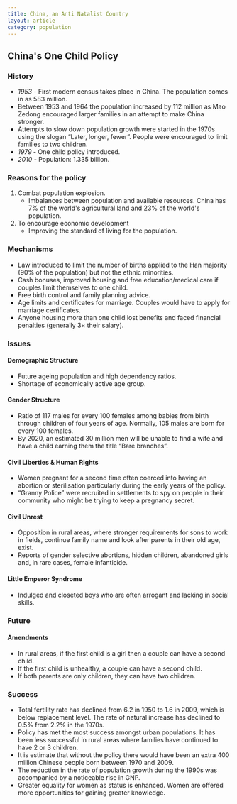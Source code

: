 ```yaml
---
title: China, an Anti Natalist Country 
layout: article
category: population
---
```


## China's One Child Policy

### History

- *1953* - First modern census takes place in China. The population comes in as 583 million.
- Between 1953 and 1964 the population increased by 112 million as Mao Zedong encouraged larger families in an attempt to make China stronger.
- Attempts to slow down population growth were started in the 1970s using the slogan “Later, longer, fewer”. People were encouraged to limit families to two children.
- *1979* - One child policy introduced.
- *2010* - Population: 1.335 billion.

### Reasons for the policy

1. Combat population explosion.
	- Imbalances between population and available resources. China has 7% of the world's agricultural land and 23% of the world's population.
2. To encourage economic development
	- Improving the standard of living for the population.

### Mechanisms

- Law introduced to limit the number of births applied to the Han majority (90% of the population) but not the ethnic minorities.
- Cash bonuses, improved housing and free education/medical care if couples limit themselves to one child.
- Free birth control and family planning advice.
- Age limits and certificates for marriage. Couples would have to apply for marriage certificates.
- Anyone housing more than one child lost benefits and faced financial penalties (generally 3× their salary).

### Issues

#### Demographic Structure

- Future ageing population and high dependency ratios.
- Shortage of economically active age group.

#### Gender Structure

- Ratio of 117 males for every 100 females among babies from birth through children of four years of age. Normally, 105 males are born for every 100 females.
- By 2020, an estimated 30 million men will be unable to find a wife and have a child earning them the title “Bare branches”.

#### Civil Liberties & Human Rights

- Women pregnant for a second time often coerced into having an abortion or sterilisation particularly during the early years of the policy.
- “Granny Police” were recruited in settlements to spy on people in their community who might be trying to keep a pregnancy secret.

#### Civil Unrest

- Opposition in rural areas, where stronger requirements for sons to work in fields, continue family name and look after parents in their old age, exist.
- Reports of gender selective abortions, hidden children, abandoned girls and, in rare cases, female infanticide.

#### Little Emperor Syndrome

- Indulged and closeted boys who are often arrogant and lacking in social skills.  

### Future

#### Amendments

- In rural areas, if the first child is a girl then a couple can have a second child.
- If the first child is unhealthy, a couple can have a second child.
- If both parents are only children, they can have two children.

### Success

- Total fertility rate has declined from 6.2 in 1950 to 1.6 in 2009, which is below replacement level. The rate of natural increase has declined to 0.5% from 2.2% in the 1970s.
- Policy has met the most success amongst urban populations. It has been less successful in rural areas where families have continued to have 2 or 3 children.
- It is estimate that without the policy there would have been an extra 400 million Chinese people born between 1970 and 2009.
- The reduction in the rate of population growth during the 1990s was accompanied by a noticeable rise in GNP.
- Greater equality for women as status is enhanced. Women are offered more opportunities for gaining greater knowledge.
